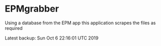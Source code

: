# EPMgrabber
Using a database from the EPM app this application scrapes the files as required


Latest backup: Sun Oct 6 22:16:01 UTC 2019
